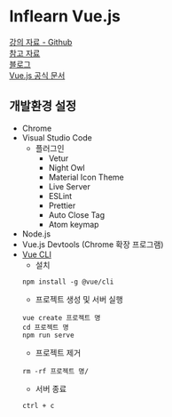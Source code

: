 # Inflearn Vue.js

[강의 자료 - Github](https://github.com/joshua1988/learn-vue-js) <br>
[참고 자료](https://joshua1988.github.io/vue-camp/textbook.html) <br>
[블로그](https://joshua1988.github.io) <br>
[Vue.js 공식 문서](https://vuejs.org/guide/introduction.html)

## 개발환경 설정
- Chrome
- Visual Studio Code
    - 플러그인
        - Vetur
        - Night Owl
        - Material Icon Theme
        - Live Server
        - ESLint
        - Prettier
        - Auto Close Tag
        - Atom keymap
- Node.js
- Vue.js Devtools (Chrome 확장 프로그램)
- [Vue CLI](https://cli.vuejs.org/guide/)
    - 설치
    ```
    npm install -g @vue/cli
    ```
    - 프로젝트 생성 및 서버 실행
    ```
    vue create 프로젝트 명
    cd 프로젝트 명
    npm run serve
    ```
    - 프로젝트 제거
    ```
    rm -rf 프로젝트 명/
    ```
    - 서버 종료
    ```
    ctrl + c
    ```
